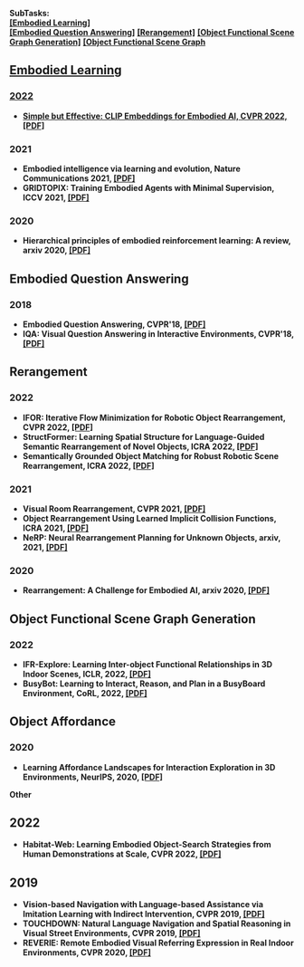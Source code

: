 **SubTasks:**   
<strong><a href="#0">[Embodied Learning]</a></strong>  
<strong><a href="#1">[Embodied Question Answering]</a></strong> <strong><a href="#2">[Rerangement]</a></strong> <strong><a href="#3">[Object Functional Scene Graph Generation]</a></strong> <strong><a href="#4">[Object Functional Scene Graph 



[//]: # (---------------------------------Comment for segmentation---------------------------------)
<h2 id="0">Embodied Learning</h2>

### 2022
- Simple but Effective: CLIP Embeddings for Embodied AI, CVPR 2022, [[PDF]](https://arxiv.org/abs/2111.09888)   

### 2021
- Embodied intelligence via learning and evolution, Nature Communications 2021, [[PDF]]()
- GRIDTOPIX: Training Embodied Agents with Minimal Supervision, ICCV 2021, [[PDF]](https://arxiv.org/abs/2105.00931)

### 2020
- Hierarchical principles of embodied reinforcement learning: A review, arxiv 2020, [[PDF]](https://arxiv.org/abs/2012.10147)


[//]: # (---------------------------------Comment for segmentation---------------------------------)
<h2 id="1">Embodied Question Answering</h2>

### 2018
- Embodied Question Answering, CVPR'18, [[PDF]](https://arxiv.org/abs/1711.11543)
- IQA: Visual Question Answering in Interactive Environments, CVPR'18, [[PDF]](https://arxiv.org/abs/1712.03316)


[//]: # (---------------------------------Comment for segmentation---------------------------------)
<h2 id="2">Rerangement</h2>

### 2022
- IFOR: Iterative Flow Minimization for Robotic Object Rearrangement, CVPR 2022, [[PDF]](https://arxiv.org/abs/2202.00732)  
- StructFormer: Learning Spatial Structure for Language-Guided Semantic Rearrangement of Novel Objects, ICRA 2022, [[PDF]](https://arxiv.org/abs/2110.10189)  
- Semantically Grounded Object Matching for Robust Robotic Scene Rearrangement, ICRA 2022, [[PDF]](https://arxiv.org/abs/2111.07975)  

### 2021
- Visual Room Rearrangement, CVPR 2021, [[PDF]](https://arxiv.org/pdf/2103.16544.pdf)  
- Object Rearrangement Using Learned Implicit Collision Functions, ICRA 2021, [[PDF]](https://arxiv.org/abs/2011.10726)  
- NeRP: Neural Rearrangement Planning for Unknown Objects, arxiv, 2021, [[PDF]](https://arxiv.org/abs/2106.01352)

### 2020
- Rearrangement: A Challenge for Embodied AI, arxiv 2020, [[PDF]](https://arxiv.org/abs/2011.01975)


[//]: # (---------------------------------Comment for segmentation---------------------------------)
<h2 id="3">Object Functional Scene Graph Generation</h2>

### 2022
- IFR-Explore: Learning Inter-object Functional Relationships in 3D Indoor Scenes, ICLR, 2022, [[PDF]](https://arxiv.org/abs/2112.05298)  
- BusyBot: Learning to Interact, Reason, and Plan in a BusyBoard Environment, CoRL, 2022, [[PDF]](https://arxiv.org/abs/2207.08192)

[//]: # (---------------------------------Comment for segmentation---------------------------------)
<h2 id="4">Object Affordance</h2>


### 2020
- Learning Affordance Landscapes for Interaction Exploration in 3D Environments, NeurIPS, 2020, [[PDF]](https://arxiv.org/abs/2008.09241)  

Other

## 2022
-  Habitat-Web: Learning Embodied Object-Search Strategies from Human Demonstrations at Scale, CVPR 2022, [[PDF]](https://arxiv.org/abs/2204.03514)  

## 2019
- Vision-based Navigation with Language-based Assistance via Imitation Learning with Indirect Intervention, CVPR 2019, [[PDF]](https://arxiv.org/abs/1812.04155)
- TOUCHDOWN: Natural Language Navigation and Spatial Reasoning in Visual Street Environments, CVPR 2019, [[PDF]](https://arxiv.org/abs/1811.12354)
- REVERIE: Remote Embodied Visual Referring Expression in Real Indoor Environments, CVPR 2020, [[PDF]](https://arxiv.org/abs/1904.10151)

